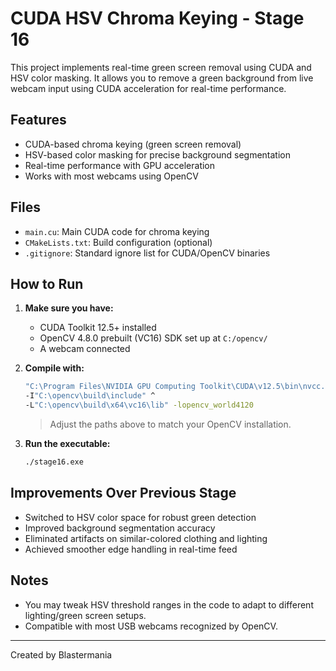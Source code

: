 # CUDA HSV Chroma Keying - Stage 16

This project implements real-time green screen removal using CUDA and HSV color masking. It allows you to remove a green background from live webcam input using CUDA acceleration for real-time performance.

## Features

- CUDA-based chroma keying (green screen removal)
- HSV-based color masking for precise background segmentation
- Real-time performance with GPU acceleration
- Works with most webcams using OpenCV

## Files

- `main.cu`: Main CUDA code for chroma keying
- `CMakeLists.txt`: Build configuration (optional)
- `.gitignore`: Standard ignore list for CUDA/OpenCV binaries

## How to Run

1. **Make sure you have:**
   - CUDA Toolkit 12.5+ installed
   - OpenCV 4.8.0 prebuilt (VC16) SDK set up at `C:/opencv/`
   - A webcam connected

2. **Compile with:**
   ```bash
   "C:\Program Files\NVIDIA GPU Computing Toolkit\CUDA\v12.5\bin\nvcc.exe" main.cu -o stage16.exe ^
   -I"C:\opencv\build\include" ^
   -L"C:\opencv\build\x64\vc16\lib" -lopencv_world4120
   ```
   > Adjust the paths above to match your OpenCV installation.


3. **Run the executable:**
   ```bash
   ./stage16.exe
   ```

## Improvements Over Previous Stage

- Switched to HSV color space for robust green detection
- Improved background segmentation accuracy
- Eliminated artifacts on similar-colored clothing and lighting
- Achieved smoother edge handling in real-time feed

## Notes

- You may tweak HSV threshold ranges in the code to adapt to different lighting/green screen setups.
- Compatible with most USB webcams recognized by OpenCV.

---
Created by Blastermania
